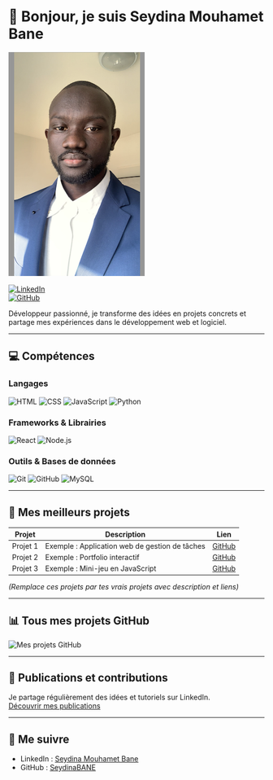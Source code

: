 # 👋 Bonjour, je suis Seydina Mouhamet Bane

![Ma photo](images/monphoto1jpg.jpg)

[![LinkedIn](https://img.shields.io/badge/LinkedIn-0077B5?style=for-the-badge&logo=linkedin&logoColor=white)](https://www.linkedin.com/in/seydina-mouhamet-bane-4710931a1)  
[![GitHub](https://img.shields.io/badge/GitHub-100000?style=for-the-badge&logo=github&logoColor=white)](https://github.com/SeydinaBANE)

Développeur passionné, je transforme des idées en projets concrets et partage mes expériences dans le développement web et logiciel.

---

## 💻 Compétences

### Langages
![HTML](https://img.shields.io/badge/HTML-E34F26?style=for-the-badge&logo=html5&logoColor=white) 
![CSS](https://img.shields.io/badge/CSS-1572B6?style=for-the-badge&logo=css3&logoColor=white) 
![JavaScript](https://img.shields.io/badge/JavaScript-F7DF1E?style=for-the-badge&logo=javascript&logoColor=black) 
![Python](https://img.shields.io/badge/Python-3776AB?style=for-the-badge&logo=python&logoColor=white)

### Frameworks & Librairies
![React](https://img.shields.io/badge/React-61DAFB?style=for-the-badge&logo=react&logoColor=black) 
![Node.js](https://img.shields.io/badge/Node.js-339933?style=for-the-badge&logo=nodedotjs&logoColor=white) 

### Outils & Bases de données
![Git](https://img.shields.io/badge/Git-F05032?style=for-the-badge&logo=git&logoColor=white) 
![GitHub](https://img.shields.io/badge/GitHub-181717?style=for-the-badge&logo=github&logoColor=white) 
![MySQL](https://img.shields.io/badge/MySQL-4479A1?style=for-the-badge&logo=mysql&logoColor=white) 

---

## 📂 Mes meilleurs projets

| Projet | Description | Lien |
|--------|-------------|------|
| Projet 1 | Exemple : Application web de gestion de tâches | [GitHub](https://github.com/SeydinaBANE/repo1) |
| Projet 2 | Exemple : Portfolio interactif | [GitHub](https://github.com/SeydinaBANE/repo2) |
| Projet 3 | Exemple : Mini-jeu en JavaScript | [GitHub](https://github.com/SeydinaBANE/repo3) |

*(Remplace ces projets par tes vrais projets avec description et liens)*

---

## 📊 Tous mes projets GitHub

![Mes projets GitHub](https://github-readme-stats.vercel.app/api?username=SeydinaBANE&show_icons=true&theme=radical&count_private=true&include_all_commits=true)

---

## 📝 Publications et contributions

Je partage régulièrement des idées et tutoriels sur LinkedIn.  
[Découvrir mes publications](https://www.linkedin.com/in/seydina-mouhamet-bane-4710931a1)

---

## 🚀 Me suivre

- LinkedIn : [Seydina Mouhamet Bane](https://www.linkedin.com/in/seydina-mouhamet-bane-4710931a1)  
- GitHub : [SeydinaBANE](https://github.com/SeydinaBANE)
